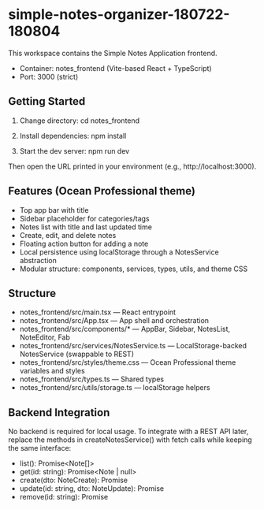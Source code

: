 # simple-notes-organizer-180722-180804

This workspace contains the Simple Notes Application frontend.

- Container: notes_frontend (Vite-based React + TypeScript)
- Port: 3000 (strict)

## Getting Started

1. Change directory:
   cd notes_frontend

2. Install dependencies:
   npm install

3. Start the dev server:
   npm run dev

Then open the URL printed in your environment (e.g., http://localhost:3000).

## Features (Ocean Professional theme)

- Top app bar with title
- Sidebar placeholder for categories/tags
- Notes list with title and last updated time
- Create, edit, and delete notes
- Floating action button for adding a note
- Local persistence using localStorage through a NotesService abstraction
- Modular structure: components, services, types, utils, and theme CSS

## Structure

- notes_frontend/src/main.tsx — React entrypoint
- notes_frontend/src/App.tsx — App shell and orchestration
- notes_frontend/src/components/* — AppBar, Sidebar, NotesList, NoteEditor, Fab
- notes_frontend/src/services/NotesService.ts — LocalStorage-backed NotesService (swappable to REST)
- notes_frontend/src/styles/theme.css — Ocean Professional theme variables and styles
- notes_frontend/src/types.ts — Shared types
- notes_frontend/src/utils/storage.ts — localStorage helpers

## Backend Integration

No backend is required for local usage. To integrate with a REST API later, replace the methods in createNotesService() with fetch calls while keeping the same interface:

- list(): Promise<Note[]>
- get(id: string): Promise<Note | null>
- create(dto: NoteCreate): Promise<Note>
- update(id: string, dto: NoteUpdate): Promise<Note>
- remove(id: string): Promise<void>
